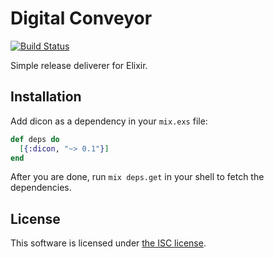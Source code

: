 # Digital Conveyor

[![Build Status](https://travis-ci.org/lexmag/dicon.svg?branch=master "Build Status")](https://travis-ci.org/lexmag/dicon)

Simple release deliverer for Elixir.

## Installation

Add dicon as a dependency in your `mix.exs` file:

```elixir
def deps do
  [{:dicon, "~> 0.1"}]
end
```

After you are done, run `mix deps.get` in your shell to fetch the dependencies.

## License

This software is licensed under [the ISC license](LICENSE).
